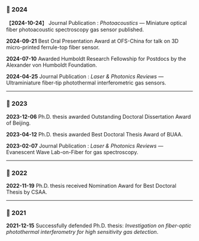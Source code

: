 ### 📅 2024

 【**2024-10-24**】  Journal Publication : *Photoacoustics* — Miniature optical fiber photoacoustic spectroscopy gas sensor published.

 **2024-09-21**  Best Oral Presentation Award at OFS-China for talk on 3D micro-printed ferrule-top fiber sensor.

 **2024-07-10**  Awarded Humboldt Research Fellowship for Postdocs by the Alexander von Humboldt Foundation.

 **2024-04-25**  Journal Publication : *Laser & Photonics Reviews* — Ultraminiature fiber-tip photothermal interferometric gas sensors.

---

### 📅 2023

 **2023-12-06**  Ph.D. thesis awarded Outstanding Doctoral Dissertation Award of Beijing.

 **2023-04-12**  Ph.D. thesis awarded Best Doctoral Thesis Award of BUAA.

 **2023-02-07**  Journal Publication : *Laser & Photonics Reviews* — Evanescent Wave Lab-on-Fiber for gas spectroscopy.

---

### 📅 2022

 **2022-11-19**  Ph.D. thesis received Nomination Award for Best Doctoral Thesis by CSAA.

---

### 📅 2021

 **2021-12-15**  Successfully defended Ph.D. thesis: *Investigation on fiber-optic photothermal interferometry for high sensitivity gas detection*.
